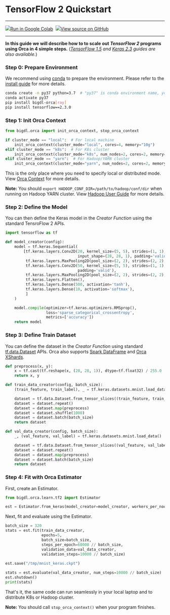 # TensorFlow 2 Quickstart

---

![](../../../../image/colab_logo_32px.png)[Run in Google Colab](https://github.com/intel-analytics/BigDL/blob/branch-2.0/docs/docs/colab-notebook/orca/quickstart/tf2_keras_lenet_mnist.ipynb) &nbsp;![](../../../../image/GitHub-Mark-32px.png)[View source on GitHub](https://github.com/intel-analytics/BigDL/blob/branch-2.0/docs/docs/colab-notebook/orca/quickstart/tf2_keras_lenet_mnist.ipynb)

---

**In this guide we will describe how to to scale out _TensorFlow 2_ programs using Orca in 4 simple steps.** (_[TensorFlow 1.5](./orca-tf-quickstart.md) and [Keras 2.3](./orca-keras-quickstart.md) guides are also available._)

### **Step 0: Prepare Environment**

We recommend using [conda](https://docs.conda.io/projects/conda/en/latest/user-guide/install/) to prepare the environment. Please refer to the [install guide](../../UserGuide/python.md) for more details.

```bash
conda create -n py37 python=3.7  # "py37" is conda environment name, you can use any name you like.
conda activate py37
pip install bigdl-orca[ray]
pip install tensorflow==2.3.0
```

### **Step 1: Init Orca Context**
```python
from bigdl.orca import init_orca_context, stop_orca_context

if cluster_mode == "local":  # For local machine
    init_orca_context(cluster_mode="local", cores=4, memory="10g")
elif cluster_mode == "k8s":  # For K8s cluster
    init_orca_context(cluster_mode="k8s", num_nodes=2, cores=2, memory="10g", driver_memory="10g", driver_cores=1)
elif cluster_mode == "yarn":  # For Hadoop/YARN cluster
    init_orca_context(cluster_mode="yarn", num_nodes=2, cores=2, memory="10g", driver_memory="10g", driver_cores=1)
```

This is the only place where you need to specify local or distributed mode. View [Orca Context](./../Overview/orca-context.md) for more details.

**Note:** You should `export HADOOP_CONF_DIR=/path/to/hadoop/conf/dir` when running on Hadoop YARN cluster. View [Hadoop User Guide](./../../UserGuide/hadoop.md) for more details.

### **Step 2: Define the Model**

You can then define the Keras model in the _Creator Function_ using the standard TensroFlow 2 APIs.

```python
import tensorflow as tf

def model_creator(config):
    model = tf.keras.Sequential(
        [tf.keras.layers.Conv2D(20, kernel_size=(5, 5), strides=(1, 1), activation='tanh',
                                input_shape=(28, 28, 1), padding='valid'),
         tf.keras.layers.MaxPooling2D(pool_size=(2, 2), strides=(2, 2), padding='valid'),
         tf.keras.layers.Conv2D(50, kernel_size=(5, 5), strides=(1, 1), activation='tanh',
                                padding='valid'),
         tf.keras.layers.MaxPooling2D(pool_size=(2, 2), strides=(2, 2), padding='valid'),
         tf.keras.layers.Flatten(),
         tf.keras.layers.Dense(500, activation='tanh'),
         tf.keras.layers.Dense(10, activation='softmax'),
         ]
    )

    model.compile(optimizer=tf.keras.optimizers.RMSprop(),
                  loss='sparse_categorical_crossentropy',
                  metrics=['accuracy'])
    return model
```
### **Step 3: Define Train Dataset**

You can define the dataset in the _Creator Function_ using standard [tf.data.Dataset](https://www.tensorflow.org/api_docs/python/tf/data/Dataset) APIs. Orca also supports [Spark DataFrame](https://spark.apache.org/docs/latest/sql-programming-guide.html) and [Orca XShards](../Overview/data-parallel-processing.md).


```python
def preprocess(x, y):
    x = tf.cast(tf.reshape(x, (28, 28, 1)), dtype=tf.float32) / 255.0
    return x, y

def train_data_creator(config, batch_size):
    (train_feature, train_label), _ = tf.keras.datasets.mnist.load_data()

    dataset = tf.data.Dataset.from_tensor_slices((train_feature, train_label))
    dataset = dataset.repeat()
    dataset = dataset.map(preprocess)
    dataset = dataset.shuffle(1000)
    dataset = dataset.batch(batch_size)
    return dataset

def val_data_creator(config, batch_size):
    _, (val_feature, val_label) = tf.keras.datasets.mnist.load_data()

    dataset = tf.data.Dataset.from_tensor_slices((val_feature, val_label))
    dataset = dataset.repeat()
    dataset = dataset.map(preprocess)
    dataset = dataset.batch(batch_size)
    return dataset
```

### **Step 4: Fit with Orca Estimator**

First, create an Estimator.

```python
from bigdl.orca.learn.tf2 import Estimator

est = Estimator.from_keras(model_creator=model_creator, workers_per_node=2)
```

Next, fit and evaluate using the Estimator. 
```python
batch_size = 320
stats = est.fit(train_data_creator,
                epochs=5,
                batch_size=batch_size,
                steps_per_epoch=60000 // batch_size,
                validation_data=val_data_creator,
                validation_steps=10000 // batch_size)
                
est.save("/tmp/mnist_keras.ckpt")

stats = est.evaluate(val_data_creator, num_steps=10000 // batch_size)
est.shutdown()
print(stats)
```

That's it, the same code can run seamlessly in your local laptop and to distribute K8s or Hadoop cluster.

**Note:** You should call `stop_orca_context()` when your program finishes.
